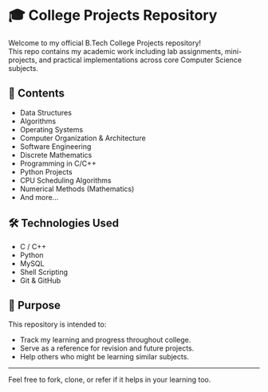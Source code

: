 # 🎓 College Projects Repository

Welcome to my official B.Tech College Projects repository!  
This repo contains my academic work including lab assignments, mini-projects, and practical implementations across core Computer Science subjects.

## 📁 Contents

- Data Structures
- Algorithms
- Operating Systems
- Computer Organization & Architecture
- Software Engineering
- Discrete Mathematics
- Programming in C/C++
- Python Projects
- CPU Scheduling Algorithms
- Numerical Methods (Mathematics)
- And more...

## 🛠️ Technologies Used

- C / C++
- Python
- MySQL
- Shell Scripting
- Git & GitHub

## 🚀 Purpose

This repository is intended to:
- Track my learning and progress throughout college.
- Serve as a reference for revision and future projects.
- Help others who might be learning similar subjects.
------------

Feel free to fork, clone, or refer if it helps in your learning too.

